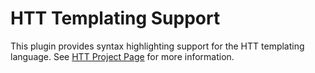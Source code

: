 # HTT Templating Support

This plugin provides syntax highlighting support for the HTT templating language.
See [HTT Project Page](https://github.com/jwdevantier/htt) for more information.
